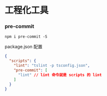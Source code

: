 # 工程化工具


### pre-commit
```shell
npm i pre-commit -S
```
package.json 配置
```json
{
  "scripts": {
    "lint": "tslint -p tsconfig.json",
    "pre-commit": [
      "lint" // lint 命令就是 scripts 的 lint
    ]
  }
}
```













